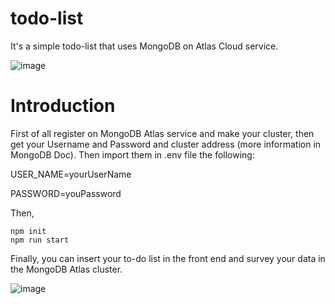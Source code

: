 # todo-list

It's a simple todo-list that uses MongoDB on Atlas Cloud service.

![image](https://user-images.githubusercontent.com/50785245/228238905-f7f735b0-f960-4950-80bf-8b301e9e5970.png)

# Introduction

First of all register on MongoDB Atlas service and make your cluster, then get your Username and Password and cluster address (more information in MongoDB Doc). Then import them in .env file the following:

USER_NAME=yourUserName

PASSWORD=youPassword

Then, 

```
npm init
npm run start
```
Finally, you can insert your to-do list in the front end and survey your data in the MongoDB Atlas cluster.

![image](https://user-images.githubusercontent.com/50785245/228241053-3e673713-0fed-4401-a6ef-5bf546939279.png)


